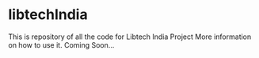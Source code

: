 # libtechIndia
This is repository of all the code for Libtech India Project
More information on how to use it. Coming Soon...
